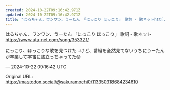 ```yaml
---
created: 2024-10-22T09:16:42.971Z
updated: 2024-10-22T09:16:42.971Z
title: "はるちゃん、ワンワン、うーたん 「にっこり ほっこり」 歌詞 - 歌ネットhtt[...]"
---
```


<p>はるちゃん、ワンワン、うーたん 「にっこり ほっこり」 歌詞 - 歌ネット<br /><a href="https://www.uta-net.com/song/353321/" target="_blank" rel="nofollow noopener" translate="no"><span class="invisible">https://www.</span><span class="">uta-net.com/song/353321/</span><span class="invisible"></span></a></p><p>にっこり、ほっこりな歌を見つけた…けど、番組を全然見てないうちにうーたんが卒業して宇宙に旅立っちゃってた😢</p>

&mdash; 2024-10-22 09:16:42 UTC

Original URL: https://mastodon.social/@sakuramochi0/113350318684234610
